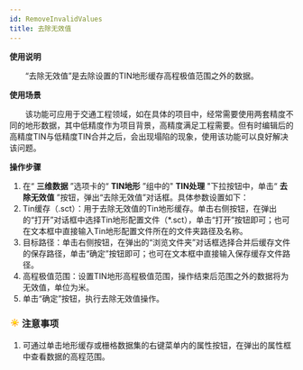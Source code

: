 ```yaml
---
id: RemoveInvalidValues
title: 去除无效值
---
```

**使用说明**

　　“去除无效值”是去除设置的TIN地形缓存高程极值范围之外的数据。

**使用场景**

　　该功能可应用于交通工程领域，如在具体的项目中，经常需要使用两套精度不同的地形数据，其中低精度作为项目背景，高精度满足工程需要。但有时编辑后的高精度TIN与低精度TIN合并之后，会出现塌陷的现象，使用该功能可以良好解决该问题。

**操作步骤**

1. 在“ **三维数据** ”选项卡的“ **TIN地形** ”组中的" **TIN处理** "下拉按钮中，单击“ **去除无效值** ”按钮，弹出“去除无效值”对话框。具体参数设置如下：
2. Tin缓存（.sct）：用于去除无效值的Tin地形缓存。单击右侧按钮，在弹出的“打开”对话框中选择Tin地形配置文件（*.sct），单击“打开”按钮即可；也可在文本框中直接输入Tin地形配置文件所在的文件夹路径及名称。
3. 目标路径：单击右侧按钮，在弹出的“浏览文件夹”对话框选择合并后缓存文件的保存路径，单击“确定”按钮即可；也可在文本框中直接输入保存缓存文件路径。
4. 高程极值范围：设置TIN地形高程极值范围，操作结束后范围之外的数据将为无效值，单位为米。
5. 单击“确定”按钮，执行去除无效值操作。

### ![](../../../img/note.png)注意事项

 1. 可通过单击地形缓存或栅格数据集的右键菜单内的属性按钮，在弹出的属性框中查看数据的高程范围。

 

